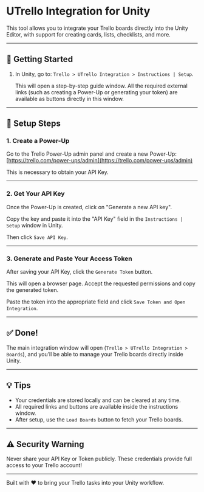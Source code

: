 # UTrello Integration for Unity

This tool allows you to integrate your Trello boards directly into the Unity Editor, with support for creating cards, lists, checklists, and more.

---

## 🚀 Getting Started

1. In Unity, go to: `Trello > UTrello Integration > Instructions | Setup`.

   This will open a step-by-step guide window. All the required external links (such as creating a Power-Up or generating your token) are available as buttons directly in this window.

---

## 🔧 Setup Steps

### 1. Create a Power-Up

Go to the Trello Power-Up admin panel and create a new Power-Up:
[https://trello.com/power-ups/admin](https://trello.com/power-ups/admin)

This is necessary to obtain your API Key.

---

### 2. Get Your API Key

Once the Power-Up is created, click on "Generate a new API key".

Copy the key and paste it into the "API Key" field in the `Instructions | Setup` window in Unity.

Then click `Save API Key`.

---

### 3. Generate and Paste Your Access Token

After saving your API Key, click the `Generate Token` button.

This will open a browser page. Accept the requested permissions and copy the generated token.

Paste the token into the appropriate field and click `Save Token and Open Integration`.

---

## ✅ Done!

The main integration window will open (`Trello > UTrello Integration > Boards`), and you’ll be able to manage your Trello boards directly inside Unity.

---

## 💡 Tips

- Your credentials are stored locally and can be cleared at any time.
- All required links and buttons are available inside the instructions window.
- After setup, use the `Load Boards` button to fetch your Trello boards.

---

## ⚠️ Security Warning

Never share your API Key or Token publicly. These credentials provide full access to your Trello account!

---

Built with ❤️ to bring your Trello tasks into your Unity workflow.
